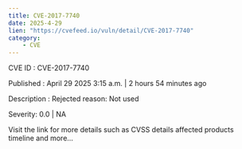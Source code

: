 ```yaml
---
title: CVE-2017-7740
date: 2025-4-29
lien: "https://cvefeed.io/vuln/detail/CVE-2017-7740"
category:
    - CVE
---
```


CVE ID : CVE-2017-7740

Published :  April 29
2025
3:15 a.m. | 2 hours
54 minutes ago

Description : Rejected reason: Not used

Severity: 0.0 | NA

Visit the link for more details
such as CVSS details
affected products
timeline
and more...
